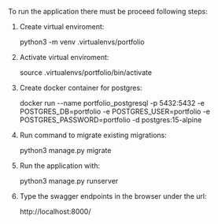 To run the application there must be proceed following steps:

1. Create virtual enviroment:

    python3 -m venv .virtualenvs/portfolio

2. Activate virtual enviroment:

    source .virtualenvs/portfolio/bin/activate

3. Create docker container for postgres:

    docker run --name portfolio_postgresql -p 5432:5432 -e POSTGRES_DB=portfolio -e POSTGRES_USER=portfolio -e POSTGRES_PASSWORD=portfolio -d postgres:15-alpine

4. Run command to migrate existing migrations:

    python3 manage.py migrate

5. Run the application with:

    python3 manage.py runserver

6. Type the swagger endpoints in the browser under the url:

    http://localhost:8000/
